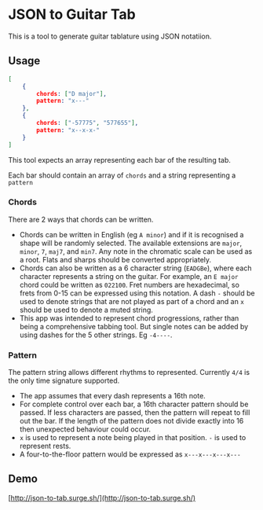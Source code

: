 # JSON to Guitar Tab
This is a tool to generate guitar tablature using JSON notatiion.

## Usage
```json
[
    {
        chords: ["D major"],
        pattern: "x---"
    },
    {
        chords: ["-57775", "577655"],
        pattern: "x--x-x-"
    }
]
```

This tool expects an array representing each bar of the resulting tab.

Each bar should contain an array of `chords` and a string representing a `pattern`

### Chords
There are 2 ways that chords can be written.

- Chords can be written in English (eg `A minor`) and if it is recognised a shape will be randomly selected.
The available extensions are `major`, `minor`, `7`, `maj7`, and `min7`. Any note in the chromatic scale can be used as a root. Flats and sharps should be converted appropriately.
- Chords can also be written as a 6 character string (`EADGBe`), where each character represents a string on the guitar.
For example, an `E major` chord could be written as `022100`. Fret numbers are hexadecimal, so frets from 0-15 can be expressed using this notation. A dash `-` should be used to denote strings that are not played as part of a chord and an `x` should be used to denote a muted string.
- This app was intended to represent chord progressions, rather than being a comprehensive tabbing tool. But single notes can be added by using dashes for the 5 other strings. Eg `-4----`.

### Pattern

The pattern string allows different rhythms to represented. Currently `4/4` is the only time signature supported.

- The app assumes that every dash represents a 16th note.
- For complete control over each bar, a 16th character pattern should be passed. If less characters are passed, then the pattern will repeat to fill out the bar. If the length of the pattern does not divide exactly into 16 then unexpected behaviour could occur.
- `x` is used to represent a note being played in that position. `-` is used to represent rests.
- A four-to-the-floor pattern would be expressed as `x---x---x---x---`

## Demo
[http://json-to-tab.surge.sh/](http://json-to-tab.surge.sh/)